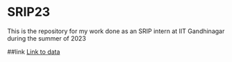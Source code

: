# SRIP23
This is the repository for my work done as an SRIP intern at IIT Gandhinagar during the summer of 2023

##link
[Link to data](http://10.7.59.101:1880/ui)

